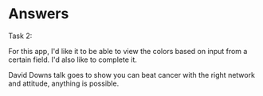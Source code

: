 # Answers

Task 2:

For this app, I'd like it to be able to view the colors based on input from a certain field.
I'd also like to complete it.



David Downs talk goes to show you can beat cancer with the right network and attitude, anything is possible.